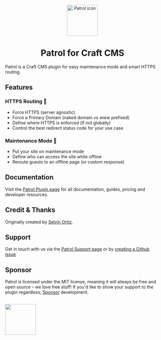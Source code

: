 <p align="center"><img src="https://verbb.imgix.net/plugins/patrol/patrol-icon.svg" width="100" height="100" alt="Patrol icon"></p>
<h1 align="center">Patrol for Craft CMS</h1>

Patrol is a Craft CMS plugin for easy maintenance mode and smart HTTPS routing.

## Features

### HTTPS Routing 👮‍
- Force HTTPS (server agnostic)
- Force a Primary Domain (naked domain vs www prefixed)
- Define where HTTPS is enforced (if not globally)
- Control the best redirect status code for your use case

### Maintenance Mode 🚧
- Put your site on maintenance mode
- Define who can access the site while offline
- Reroute guests to an offline page (or custom response)

## Documentation
Visit the [Patrol Plugin page](https://verbb.io/craft-plugins/patrol) for all documentation, guides, pricing and developer resources.

## Credit & Thanks
Originally created by [Selvin Ortiz](https://github.com/selvindev).

## Support
Get in touch with us via the [Patrol Support page](https://verbb.io/craft-plugins/patrol/support) or by [creating a Github issue](https://github.com/verbb/patrol/issues)

## Sponsor
Patrol is licensed under the MIT license, meaning it will always be free and open source – we love free stuff! If you'd like to show your support to the plugin regardless, [Sponsor](https://github.com/sponsors/verbb) development.

<h2></h2>

<a href="https://verbb.io" target="_blank">
    <img width="100" src="https://verbb.io/assets/img/verbb-pill.svg">
</a>
